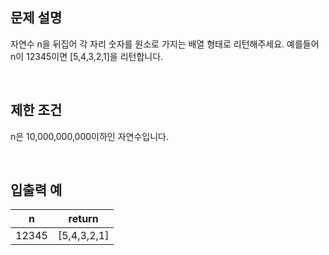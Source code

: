 ## 문제 설명

자연수 n을 뒤집어 각 자리 숫자를 원소로 가지는 배열 형태로 리턴해주세요. 예를들어 n이 12345이면 [5,4,3,2,1]을 리턴합니다.

<br>

## 제한 조건

n은 10,000,000,000이하인 자연수입니다.

<br>

## 입출력 예


|n|return|
|--|--|
|12345|[5,4,3,2,1]|
